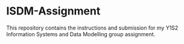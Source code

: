 # ISDM-Assignment
This repository contains the instructions and submission for my Y1S2 Information Systems and Data Modelling group assignment.
